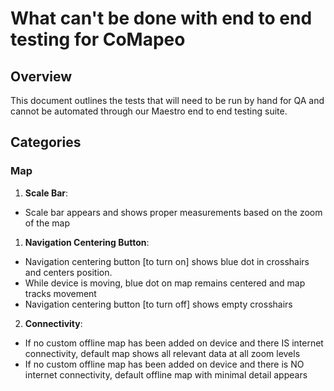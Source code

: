 # What can't be done with end to end testing for CoMapeo

## Overview

This document outlines the tests that will need to be run by hand for QA and cannot be automated through our Maestro end to end testing suite.

## Categories

### Map

1. **Scale Bar**:

- Scale bar appears and shows proper measurements based on the zoom of the map

1. **Navigation Centering Button**:

- Navigation centering button [to turn on] shows blue dot in crosshairs and centers position.
- While device is moving, blue dot on map remains centered and map tracks movement
- Navigation centering button [to turn off] shows empty crosshairs

2. **Connectivity**:

- If no custom offline map has been added on device and there IS internet connectivity, default map shows all relevant data at all zoom levels
- If no custom offline map has been added on device and there is NO internet connectivity, default offline map with minimal detail appears
